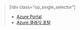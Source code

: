 > [!div class="op_single_selector"]
> * [Azure Portal](../articles/storage/storage-e2e-troubleshooting.md)
> * [Azure 클래식 포털](../articles/storage/storage-e2e-troubleshooting-classic-portal.md)
> 
> 



<!--HONumber=Nov16_HO3-->


